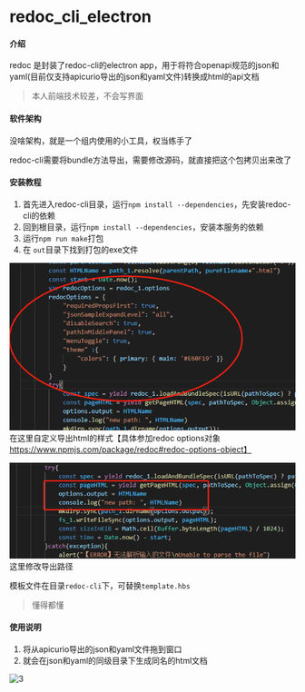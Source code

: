 # redoc_cli_electron

#### 介绍
redoc 是封装了redoc-cli的electron app，用于将符合openapi规范的json和yaml(目前仅支持apicurio导出的json和yaml文件)转换成html的api文档
> 本人前端技术较差，不会写界面
#### 软件架构
没啥架构，就是一个组内使用的小工具，权当练手了

redoc-cli需要将bundle方法导出，需要修改源码，就直接把这个包拷贝出来改了


#### 安装教程

1. 首先进入redoc-cli目录，运行`npm install --dependencies`，先安装redoc-cli的依赖
2. 回到根目录，运行`npm install --dependencies`，安装本服务的依赖
3. 运行`npm run make`打包
4. 在 `out`目录下找到打包的exe文件

![1](./1.png)
在这里自定义导出html的样式【具体参加redoc options对象 https://www.npmjs.com/package/redoc#redoc-options-object】

![2](./2.png)
这里修改导出路径

模板文件在目录`redoc-cli`下，可替换`template.hbs`
> 懂得都懂

#### 使用说明

1.  将从apicurio导出的json和yaml文件拖到窗口
2.  就会在json和yaml的同级目录下生成同名的html文档

![3](./1.gif)



